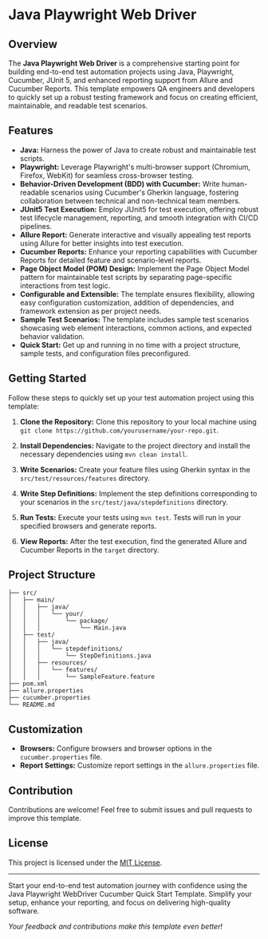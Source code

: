 # Java Playwright Web Driver 

## Overview

The **Java Playwright Web Driver** is a comprehensive starting point for building end-to-end test automation projects using Java, Playwright, Cucumber, JUnit 5, and enhanced reporting support from Allure and Cucumber Reports. This template empowers QA engineers and developers to quickly set up a robust testing framework and focus on creating efficient, maintainable, and readable test scenarios.

## Features

- **Java:** Harness the power of Java to create robust and maintainable test scripts.
- **Playwright:** Leverage Playwright's multi-browser support (Chromium, Firefox, WebKit) for seamless cross-browser testing.
- **Behavior-Driven Development (BDD) with Cucumber:** Write human-readable scenarios using Cucumber's Gherkin language, fostering collaboration between technical and non-technical team members.
- **JUnit5 Test Execution:** Employ JUnit5 for test execution, offering robust test lifecycle management, reporting, and smooth integration with CI/CD pipelines.
- **Allure Report:** Generate interactive and visually appealing test reports using Allure for better insights into test execution.
- **Cucumber Reports:** Enhance your reporting capabilities with Cucumber Reports for detailed feature and scenario-level reports.
- **Page Object Model (POM) Design:** Implement the Page Object Model pattern for maintainable test scripts by separating page-specific interactions from test logic.
- **Configurable and Extensible:** The template ensures flexibility, allowing easy configuration customization, addition of dependencies, and framework extension as per project needs.
- **Sample Test Scenarios:** The template includes sample test scenarios showcasing web element interactions, common actions, and expected behavior validation.
- **Quick Start:** Get up and running in no time with a project structure, sample tests, and configuration files preconfigured.


## Getting Started

Follow these steps to quickly set up your test automation project using this template:

1. **Clone the Repository:** Clone this repository to your local machine using `git clone https://github.com/yourusername/your-repo.git`.

2. **Install Dependencies:** Navigate to the project directory and install the necessary dependencies using `mvn clean install`.

3. **Write Scenarios:** Create your feature files using Gherkin syntax in the `src/test/resources/features` directory.

4. **Write Step Definitions:** Implement the step definitions corresponding to your scenarios in the `src/test/java/stepdefinitions` directory.

5. **Run Tests:** Execute your tests using `mvn test`. Tests will run in your specified browsers and generate reports.

6. **View Reports:** After the test execution, find the generated Allure and Cucumber Reports in the `target` directory.

## Project Structure
```plaintext
├── src/
│   ├── main/
│   │   ├── java/
│   │   │   └── your/
│   │   │       └── package/
│   │   │           └── Main.java
│   ├── test/
│   │   ├── java/
│   │   │   └── stepdefinitions/
│   │   │       └── StepDefinitions.java
│   │   ├── resources/
│   │   │   └── features/
│   │   │       └── SampleFeature.feature
├── pom.xml
├── allure.properties
├── cucumber.properties
└── README.md
```
## Customization

- **Browsers:** Configure browsers and browser options in the `cucumber.properties` file.
- **Report Settings:** Customize report settings in the `allure.properties` file.

## Contribution

Contributions are welcome! Feel free to submit issues and pull requests to improve this template.

## License

This project is licensed under the [MIT License](https://opensource.org/licenses/MIT).

---

Start your end-to-end test automation journey with confidence using the Java Playwright WebDriver Cucumber Quick Start Template. Simplify your setup, enhance your reporting, and focus on delivering high-quality software.

_Your feedback and contributions make this template even better!_
